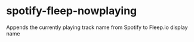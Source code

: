 # spotify-fleep-nowplaying
Appends the currently playing track name from Spotify to Fleep.io display name
